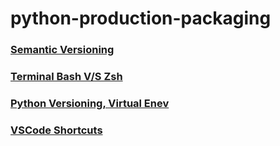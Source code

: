 # python-production-packaging

### [Semantic Versioning](SemanticVersioning.md)

### [Terminal Bash V/S Zsh](Terminal-Bash_vs_Zsh.md)

### [Python Versioning, Virtual Enev](PythonVersions.md)

### [VSCode Shortcuts](https://code.visualstudio.com/shortcuts/keyboard-shortcuts-macos.pdf)
